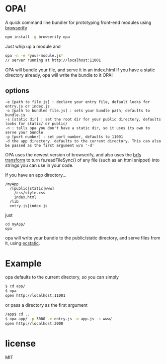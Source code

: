 # OPA!

A quick command line bundler for prototyping front-end modules using [browserify](https://github.com/substack/node-browserify)

```bash
npm install -g browserify opa
```

Just whip up a module and 
```bash
opa -n -e *your-module.js*
// server running at http://localhost:11001
```
OPA will bundle your file, and serve it in an index.html
If you have a static directory already, opa will write the bundle to it
OPA!

## options
```
-e [path to file.js] : declare your entry file, default looks for entry.js or index.js
-o [path to bundled file.js] : sets your bundle path, defaults to bundle.js
-s [static dir] : set the root dir for your public directory, defaults looks for static/ or public/
-n : tells opa you don't have a static dir, so it uses its own to serve your bundle
-p [port number] : set port number, defaults to 11001
-d the app directory. defaults to the current directory. This can also be passed as the first argument w/o '-d'
```

OPA uses the newest version of browserify, and also uses the [brfs](https://github.com/substack/brfs) [transform](https://github.com/substack/node-browserify#btransformtr) to turn fs.readFileSync() of any file (such as an html snippet) into strings you can use in your code.

If you have an app directory...

```
/myApp
  /[public|static|www]
    /css/style.css
    index.html
  /lib
  entry.js|index.js
```
just
```
cd myApp/
opa
```

opa will write your bundle to the public/static directory, and serve files from it, using [ecstatic](https://github.com/jesusabdullah/node-ecstatic).

# Example

opa defaults to the current directory, so you can simply
``` bash
$ cd app/
$ opa
open http://localhost:11001
```
or pass a directory as the first argument
```bash
/app$ cd ..
$ opa app/ -p 3000 -e entry.js -o app.js -s www/
open http://localhost:3000
```

# license

MIT

